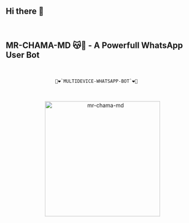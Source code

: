 ## Hi there 👋

<br>

## MR-CHAMA-MD 😽💐 - A Powerfull WhatsApp User Bot
<br>

                      🔰❤️`MULTIDEVICE-WHATSAPP-BOT`❤️🔰

<br>
 
  <p align="center">  
  <a href="https://telegra.ph/file/ee3b010adb755e10bae9b.jpg">
    <img alt="mr-chama-md" height="300" src="https://telegra.ph/file/ee3b010adb755e10bae9b.jpg">
